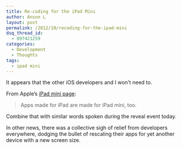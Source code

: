 ```yaml
---
title: Re-coding for the iPad Mini
author: Anson L
layout: post
permalink: /2012/10/recoding-for-the-ipad-mini
dsq_thread_id:
  - 897421259
categories:
  - Development
  - Thoughts
tags:
  - ipad mini
---
```

It appears that the other iOS developers and I won&#8217;t need to.

From Apple&#8217;s <a href="http://www.apple.com/ipad-mini/from-the-app-store/" target="_blank">iPad mini page</a>:

> Apps made for iPad are made for iPad mini, too.

Combine that with similar words spoken during the reveal event today.

In other news, there was a collective sigh of relief from developers everywhere, dodging the bullet of rescaling their apps for yet another device with a new screen size.